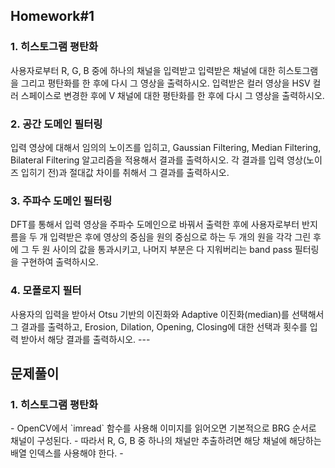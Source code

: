 <h2>Homework#1</h2>
<h3>1. 히스토그램 평탄화</h3>
사용자로부터 R, G, B 중에 하나의 채널을 입력받고 입력받은 채널에 대한 히스토그램을 그리고 평탄화를 한 후에 다시 그 영상을 출력하시오.
입력받은 컬러 영상을 HSV 컬러 스페이스로 변경한 후에 V 채널에 대한 평탄화를 한 후에 다시 그 영상을 출력하시오.

<h3>2. 공간 도메인 필터링</h3>
입력 영상에 대해서 임의의 노이즈를 입히고, Gaussian Filtering, Median Filtering, Bilateral Filtering 알고리즘을 적용해서 결과를 출력하시오. 각 결과를 입력 영상(노이즈 입히기 전)과 절대값 차이를 취해서 그 결과를 출력하시오.

<h3>3. 주파수 도메인 필터링</h3>
DFT를 통해서 입력 영상을 주파수 도메인으로 바꿔서 출력한 후에 사용자로부터 반지름을 두 개 입력받은 후에 영상의 중심을 원의 중심으로 하는 두 개의 원을 각각 그린 후에 그 두 원 사이의 값을 통과시키고, 나머지 부분은 다 지워버리는 band pass 필터링을 구현하여 출력하시오.

<h3>4. 모폴로지 필터</h3>
사용자의 입력을 받아서 Otsu 기반의 이진화와 Adaptive 이진화(median)를 선택해서 그 결과를 출력하고, Erosion, Dilation, Opening, Closing에 대한 선택과 횟수를 입력 받아서 해당 결과를 출력하시오.
---
<h2>문제풀이</h2>
<h3>1. 히스토그램 평탄화</h3>
- OpenCV에서 `imread` 함수를 사용해 이미지를 읽어오면 기본적으로 BRG 순서로 채널이 구성된다.
- 따라서 R, G, B 중 하나의 채널만 추출하려면 해당 채널에 해당하는 배열 인덱스를 사용해야 한다.
- 